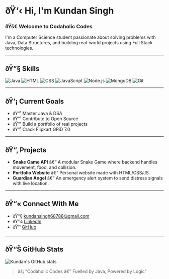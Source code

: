 
# ðŸ‘‹ Hi, I'm Kundan Singh

### ðŸš€ Welcome to Codaholic Codes

I'm a Computer Science student passionate about solving problems with Java, Data Structures, and building real-world projects using Full Stack technologies.

---

## ðŸ”§ Skills

![Java](https://img.shields.io/badge/Java-ED8B00?style=for-the-badge&logo=java&logoColor=white)
![HTML](https://img.shields.io/badge/HTML-E34F26?style=for-the-badge&logo=html5&logoColor=white)
![CSS](https://img.shields.io/badge/CSS-1572B6?style=for-the-badge&logo=css3&logoColor=white)
![JavaScript](https://img.shields.io/badge/JavaScript-F7DF1E?style=for-the-badge&logo=javascript&logoColor=black)
![Node.js](https://img.shields.io/badge/Node.js-339933?style=for-the-badge&logo=nodedotjs&logoColor=white)
![MongoDB](https://img.shields.io/badge/MongoDB-4EA94B?style=for-the-badge&logo=mongodb&logoColor=white)
![Git](https://img.shields.io/badge/Git-F05032?style=for-the-badge&logo=git&logoColor=white)

---

## ðŸ’¡ Current Goals

- ðŸ”¹ Master Java & DSA
- ðŸ”¹ Contribute to Open Source
- ðŸ”¹ Build a portfolio of real projects
- ðŸ”¹ Crack Flipkart GRiD 7.0

---

## ðŸ“‚ Projects

- **Snake Game API** â€“ A modular Snake Game where backend handles movement, food, and collision.
- **Portfolio Website** â€“ Personal website made with HTML/CSS/JS.
- **Guardian Angel** â€“ An emergency alert system to send distress signals with live location.

---

## ðŸ“« Connect With Me

- ðŸ“§ kundansingh68788@gmail.com  
- ðŸ’¼ [LinkedIn](https://www.linkedin.com/in/kundan-singh-27b93327a)  
- ðŸ™ [GitHub](https://github.com/CodaholicCodes)

---

## ðŸ“Š GitHub Stats

![Kundan's GitHub stats](https://github-readme-stats.vercel.app/api?username=CodaholicCodes&show_icons=true&theme=radical)

> âš¡ "Codaholic Codes â€” Fuelled by Java, Powered by Logic"
